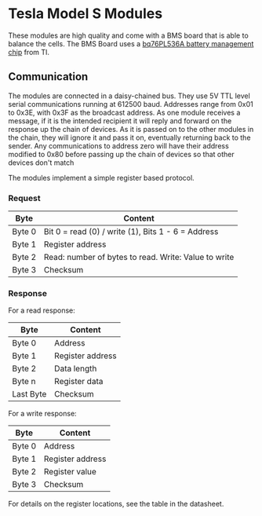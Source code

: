# Tesla Model S Modules

These modules are high quality and come with a BMS board that is able to balance the cells. The BMS Board uses a [bq76PL536A battery management chip](https://www.ti.com/product/BQ76PL536A) from TI.

## Communication

The modules are connected in a daisy-chained bus. They use 5V TTL level serial communications running at 612500 baud. Addresses range from 0x01 to 0x3E, with 0x3F as the broadcast address. As one module receives a message, if it is the intended recipient it will reply and forward on the response up the chain of devices. As it is passed on to the other modules in the chain, they will ignore it and pass it on, eventually returning back to the sender. Any communications to address zero will have their address modified to 0x80 before passing up the chain of devices so that other devices don't match

The modules implement a simple register based protocol.

### Request

| Byte   | Content                                              |
| ------ | ---------------------------------------------------- |
| Byte 0 | Bit 0 = read (0) / write (1), Bits 1 - 6 = Address   |
| Byte 1 | Register address                                     |
| Byte 2 | Read: number of bytes to read. Write: Value to write |
| Byte 3 | Checksum                                             |

### Response

For a read response:

| Byte      | Content          |
| --------- | ---------------- |
| Byte 0    | Address          |
| Byte 1    | Register address |
| Byte 2    | Data length      |
| Byte n    | Register data    |
| Last Byte | Checksum         |

For a write response:

| Byte   | Content          |
| ------ | ---------------- |
| Byte 0 | Address          |
| Byte 1 | Register address |
| Byte 2 | Register value   |
| Byte 3 | Checksum         |

For details on the register locations, see the table in the datasheet.
